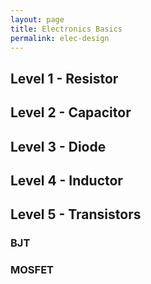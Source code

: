 ```yaml
---
layout: page
title: Electronics Basics
permalink: elec-design
---
```


## Level 1 - Resistor
## Level 2 - Capacitor
## Level 3 - Diode

## Level 4 - Inductor

## Level 5 - Transistors
### BJT
### MOSFET
